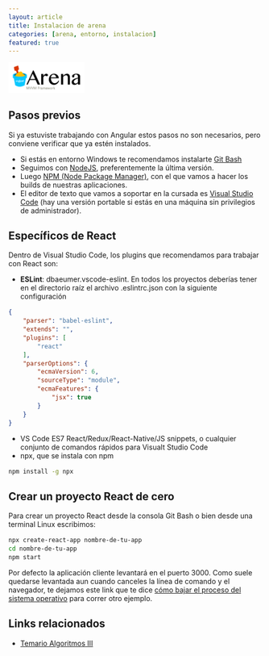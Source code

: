 ```yaml
---
layout: article
title: Instalacion de arena
categories: [arena, entorno, instalacion]
featured: true
---
```


<img src="/img/languages/uqbar-arena-logo.png" height="30%" width="30%"/>

## Pasos previos

Si ya estuviste trabajando con Angular estos pasos no son necesarios, pero conviene verificar que ya estén instalados.

- Si estás en entorno Windows te recomendamos instalarte [Git Bash](https://gitforwindows.org/)
- Seguimos con [NodeJS](https://nodejs.org/en/), preferentemente la última versión.
- Luego [NPM (Node Package Manager)](https://www.npmjs.com/), con el que vamos a hacer los builds de nuestras aplicaciones.
- El editor de texto que vamos a soportar en la cursada es [Visual Studio Code](https://code.visualstudio.com/) (hay una versión portable si estás en una máquina sin privilegios de administrador).

## Específicos de React

Dentro de Visual Studio Code, los plugins que recomendamos para trabajar con React son:

- **ESLint**: dbaeumer.vscode-eslint. En todos los proyectos deberías tener en el directorio raíz el archivo .eslintrc.json con la siguiente configuración

```json
{
    "parser": "babel-eslint",
    "extends": "",
    "plugins": [
        "react"
    ],
    "parserOptions": {
        "ecmaVersion": 6,
        "sourceType": "module",
        "ecmaFeatures": {
            "jsx": true
        }
    }
}
```

- VS Code ES7 React/Redux/React-Native/JS snippets, o cualquier conjunto de comandos rápidos para Visualt Studio Code
- npx, que se instala con npm

```bash
npm install -g npx
```

## Crear un proyecto React de cero

Para crear un proyecto React desde la consola Git Bash o bien desde una terminal Linux escribimos:

```bash
npx create-react-app nombre-de-tu-app
cd nombre-de-tu-app
npm start
```

Por defecto la aplicación cliente levantará en el puerto 3000. Como suele quedarse levantada aun cuando canceles la línea de comando y el navegador, te dejamos este link que te dice [cómo bajar el proceso del sistema operativo](https://stackoverflow.com/questions/39322089/node-js-port-3000-already-in-use-but-it-actually-isnt) para correr otro ejemplo.

## Links relacionados

- [Temario Algoritmos III](algo3-temario.html)
